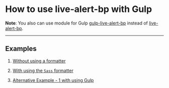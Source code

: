 # How to use live-alert-bp with Gulp 

**Note**: You also can use module for Gulp [gulp-live-alert-bp](https://github.com/semiromid/gulp-live-alert-bp) instead of 
[live-alert-bp](https://github.com/semiromid/live-alert-bp).

---

## Examples

1. [Without using a formatter](https://github.com/semiromid/live-alert-bp/tree/master/documentation/examples/gulp/exmaple-without-using-formatter)

2. [With using the `Sass` formatter](https://github.com/semiromid/live-alert-bp/tree/master/documentation/examples/gulp/exmaple-with-using-sass-formatter)

3. [Alternative Example - 1 with using Gulp](https://github.com/semiromid/live-alert-bp/tree/master/documentation/examples/gulp/example-alternative-1)